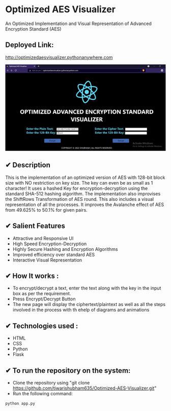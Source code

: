 # Optimized AES Visualizer
  An Optimized Implementation and Visual Representation of Advanced Encryption Standard (AES)
  
## Deployed Link: 
  http://optimizedaesvisualizer.pythonanywhere.com <br/>

![Screenshot](cover.jpg)

## ✔ Description

This is the implementation of an optimized version of AES with 128-bit block size with NO restriction on key size. The key can even be as small as 1 character! It uses a hashed Key for encryption-decryption using the standard SHA-512 hashing algorithm. The implementation also improvises the ShiftRows Transformation of AES round. This also includes a visual representation of all the processes. It improves the Avalanche effect of AES from 49.625% to 50.1% for given pairs.

## ✔ Salient Features

- Attractive and Responsive UI
- High Speed Encryption-Decryption
- Highly Secure Hashing and Encryption Algorithms
- Improved efficiency over standard AES
- Interactive Visual Representation

## ✔ How It works :
- To encrypt/decrypt a text, enter the text along with the key in the input box as per the requirement.
- Press Encrypt/Decrypt Button
- The new page will display the ciphertext/plaintext as well as all the steps involved in the process with th ehelp of diagrams and animations

## ✔ Technologies used :
- HTML
- CSS
- Python
- Flask

## ✔ To run the repository on the system:

- Clone the repository using "git clone https://github.com/tiwarishubham635/Optimized-AES-Visualizer.git"
- Run the following command:

```
python app.py
```
